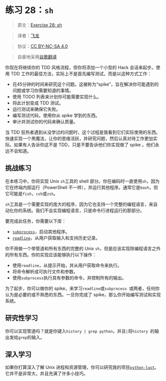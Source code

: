 # 练习 28：`sh`

> 原文：[Exercise 28: sh](https://learncodethehardway.org/more-python-book/ex28.html)

> 译者：[飞龙](https://github.com/wizardforcel)

> 协议：[CC BY-NC-SA 4.0](http://creativecommons.org/licenses/by-nc-sa/4.0/)

> 自豪地采用[谷歌翻译](https://translate.google.cn/)

你现在将继续你的 TDD 风格流程，但你将添加一个小型的 Hack 会话来起步。使用 TDD 工作的最佳方法，实际上不是首先编写测试，而是以这种方式工作：

+   花45分钟的时间来研究这个问题。这被称为“spike”，旨在解决你可能遇到的问题或学习你需要知道的事情。
+   使用 TODO 列表来计划你可能需要实现什么。
+   将此计划变成 TDD 测试。
+   运行测试来确保它失败。
+   编写测试代码，使用你从 spike 学到的东西。
+   审计并测试你的代码来确认质量。

当 TDD 狂热者遇到从没学过的问题时，这个过程是我看到它们实际使用的东西。快速实现一个黑魔法，让你的思维活跃，并研究问题，然后认真对待工作更加实际。如果有人告诉你这不是 TDD，只是不要告诉他们你实现做了 spike 。他们永远不会知道。

## 挑战练习

在本练习中，你将实现 Unix `sh`工具的 shell 部分。你在编码时一直使用`sh`，因为它在终端内部运行（PowerShell 不一样），并运行其他程序。通常它是`bash`，但它可能是`fish`，`csh`或`zsh`。

`sh`工具是一个需要实现的庞大的程序，因为它也支持一个完整的编程语言，来自动化你的系统。我们不会实现编程语言，只是命令行进程运行的那部分。

要完成此任务，你需要以下库：

+   [`subprocess`](https://docs.python.org/2/library/subprocess.html)，启动其他程序。
+   [`readline`](https://docs.python.org/2/library/readline.html)，从用户获取输入和支持历史记录。

你不用做一个带管道和所有东西的完整的 Unix `sh`，但是应该实现除编程语言之外的所有东西。你的实现应该能够执行以下操作：

+   使用`readline`，从提示开始，并从用户获取命令来执行。
+   将命令解析成可执行文件和参数。
+   使用`subprocess`执行具有参数的命令，并控制所有的输出。

为了起步，你可以做你的 spike，来学习`readline`或`subprocess `或两者，任何你认为是必要的或不熟悉的东西。一旦你完成了 spike，那么你开始编写测试和实现系统。

## 研究性学习

你可以实现管道吗？就是你键入`history | grep python`，并且`|`将`history `的输出发给`grep`的输入。

## 深入学习

如果你打算深入了解 Unix 进程和资源管理，你可以研究我的项目[`python-lust`](https://github.com/zedshaw/python-lust)。它并不是非常大，并且充满了许多小技巧。
